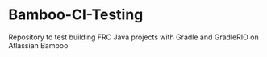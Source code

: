 # Bamboo-CI-Testing
Repository to test building FRC Java projects with Gradle and GradleRIO on Atlassian Bamboo
